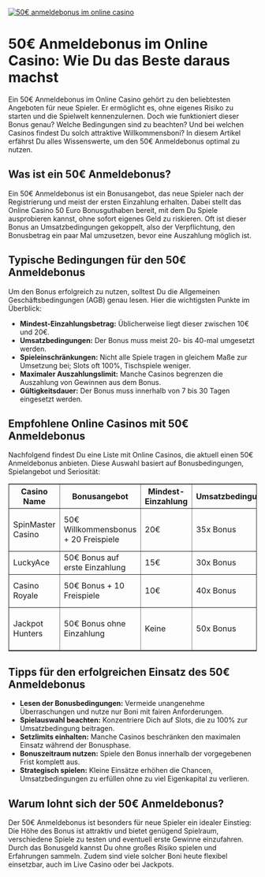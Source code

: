 [![50€ anmeldebonus im online casino](https://123-caf.pages.dev/gitsignup.png)](https://vrmoo.ru/Bt82HjjY)

<h1>50€ Anmeldebonus im Online Casino: Wie Du das Beste daraus machst</h1> <p>Ein 50€ Anmeldebonus im Online Casino gehört zu den beliebtesten Angeboten für neue Spieler. Er ermöglicht es, ohne eigenes Risiko zu starten und die Spielwelt kennenzulernen. Doch wie funktioniert dieser Bonus genau? Welche Bedingungen sind zu beachten? Und bei welchen Casinos findest Du solch attraktive Willkommensboni? In diesem Artikel erfährst Du alles Wissenswerte, um den 50€ Anmeldebonus optimal zu nutzen.</p>  <h2>Was ist ein 50€ Anmeldebonus?</h2> <p>Ein 50€ Anmeldebonus ist ein Bonusangebot, das neue Spieler nach der Registrierung und meist der ersten Einzahlung erhalten. Dabei stellt das Online Casino 50 Euro Bonusguthaben bereit, mit dem Du Spiele ausprobieren kannst, ohne sofort eigenes Geld zu riskieren. Oft ist dieser Bonus an Umsatzbedingungen gekoppelt, also der Verpflichtung, den Bonusbetrag ein paar Mal umzusetzen, bevor eine Auszahlung möglich ist.</p>  <h2>Typische Bedingungen für den 50€ Anmeldebonus</h2> <p>Um den Bonus erfolgreich zu nutzen, solltest Du die Allgemeinen Geschäftsbedingungen (AGB) genau lesen. Hier die wichtigsten Punkte im Überblick:</p> <ul>   <li><strong>Mindest-Einzahlungsbetrag:</strong> Üblicherweise liegt dieser zwischen 10€ und 20€.</li>   <li><strong>Umsatzbedingungen:</strong> Der Bonus muss meist 20- bis 40-mal umgesetzt werden.</li>   <li><strong>Spieleinschränkungen:</strong> Nicht alle Spiele tragen in gleichem Maße zur Umsetzung bei; Slots oft 100%, Tischspiele weniger.</li>   <li><strong>Maximaler Auszahlungslimit:</strong> Manche Casinos begrenzen die Auszahlung von Gewinnen aus dem Bonus.</li>   <li><strong>Gültigkeitsdauer:</strong> Der Bonus muss innerhalb von 7 bis 30 Tagen eingesetzt werden.</li> </ul>  <h2>Empfohlene Online Casinos mit 50€ Anmeldebonus</h2> <p>Nachfolgend findest Du eine Liste mit Online Casinos, die aktuell einen 50€ Anmeldebonus anbieten. Diese Auswahl basiert auf Bonusbedingungen, Spielangebot und Seriosität:</p>  <table border="1" cellpadding="8" cellspacing="0" style="border-collapse: collapse; width: 100%;">   <thead>     <tr>       <th>Casino Name</th>       <th>Bonusangebot</th>       <th>Mindest-Einzahlung</th>       <th>Umsatzbedingungen</th>       <th>Besonderheiten</th>     </tr>   </thead>   <tbody>     <tr>       <td>SpinMaster Casino</td>       <td>50€ Willkommensbonus + 20 Freispiele</td>       <td>20€</td>       <td>35x Bonus</td>       <td>Viele Slot-Neuheiten, schneller Support</td>     </tr>     <tr>       <td>LuckyAce</td>       <td>50€ Bonus auf erste Einzahlung</td>       <td>15€</td>       <td>30x Bonus</td>       <td>Hohe Limits, VIP-Programm</td>     </tr>     <tr>       <td>Casino Royale</td>       <td>50€ Bonus + 10 Freispiele</td>       <td>10€</td>       <td>40x Bonus</td>       <td>Live Casino inklusive, Mobile optimiert</td>     </tr>     <tr>       <td>Jackpot Hunters</td>       <td>50€ Bonus ohne Einzahlung</td>       <td>Keine</td>       <td>50x Bonus</td>       <td>Bonus ohne Einzahlung selten, ideal für Risikofreie Tests</td>     </tr>   </tbody> </table>  <h2>Tipps für den erfolgreichen Einsatz des 50€ Anmeldebonus</h2> <ul>   <li><strong>Lesen der Bonusbedingungen:</strong> Vermeide unangenehme Überraschungen und nutze nur Boni mit fairen Anforderungen.</li>   <li><strong>Spielauswahl beachten:</strong> Konzentriere Dich auf Slots, die zu 100% zur Umsatzbedingung beitragen.</li>   <li><strong>Setzlimits einhalten:</strong> Manche Casinos beschränken den maximalen Einsatz während der Bonusphase.</li>   <li><strong>Bonuszeitraum nutzen:</strong> Spiele den Bonus innerhalb der vorgegebenen Frist komplett aus.</li>   <li><strong>Strategisch spielen:</strong> Kleine Einsätze erhöhen die Chancen, Umsatzbedingungen zu erfüllen ohne zu viel Eigenkapital zu verlieren.</li> </ul>  <h2>Warum lohnt sich der 50€ Anmeldebonus?</h2> <p>Der 50€ Anmeldebonus ist besonders für neue Spieler ein idealer Einstieg: Die Höhe des Bonus ist attraktiv und bietet genügend Spielraum, verschiedene Spiele zu testen und eventuell erste Gewinne einzufahren. Durch das Bonusgeld kannst Du ohne großes Risiko spielen und Erfahrungen sammeln. Zudem sind viele solcher Boni heute flexibel einsetzbar, auch im Live Casino oder bei Jackpots.</p>